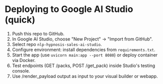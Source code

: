 # Deploying to Google AI Studio (quick)

1. Push this repo to GitHub.
2. In Google AI Studio, choose "New Project" → "Import from GitHub".
3. Select repo `nlp-hypnosis-sales-ai-studio`.
4. Configure environment: install dependencies from `requirements.txt`.
5. Start the app (use `uvicorn main:app --port 8080`) or deploy container via Docker.
6. Test endpoints (GET /packs, POST /get_pack) inside Studio's testing console.
7. Use /render_payload output as input to your visual builder or webapp.
